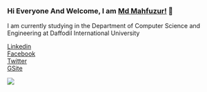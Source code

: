 ### Hi Everyone And Welcome, I am [Md Mahfuzur!](https://sites.google.com/diu.edu.bd/md-mahfuzur-rahman) 👊
I am currently studying in the Department of Computer Science and Engineering at Daffodil International University
 
[Linkedin](https://www.linkedin.com/in/md-mahfuzur-rahman-2a9807190)  
  [Facebook](https://www.facebook.com/mahfuzur.mafu)
  <br> [Twitter](https://twitter.com/mahfuzurmafu)  
  [GSite](https://sites.google.com/diu.edu.bd/md-mahfuzur-rahman)
  <!--  <br> <img src="https://komarev.com/ghpvc/?username=mahfuzur-mafu">
<!--
**mahfuzur-mafu/mahfuzur-mafu** is a ✨ _special_ ✨ repository because its `README.md` (this file) appears on your GitHub profile.

Here are some ideas to get you started:

- 🔭 I’m currently working on ...
- 🌱 I’m currently learning ...
- 👯 I’m looking to collaborate on ...
- 🤔 I’m looking for help with ...
- 💬 Ask me about ...
- 📫 How to reach me: ...
- 😄 Pronouns: ...
- ⚡ Fun fact: ...
-->

  <img align="center" src="https://github-readme-stats.vercel.app/api/top-langs?username=mahfuzur-mafu" />


